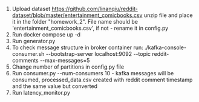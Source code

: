 1. Upload dataset https://github.com/linanqiu/reddit-dataset/blob/master/entertainment_comicbooks.csv
unzip file and place it in the folder "homework_2". 
File name should be 'entertainment_comicbooks.csv', if not - rename it in config.py
2. Run docker compose up -d
3. Run generator.py
4. To check message structure in broker container run:
./kafka-console-consumer.sh --bootstrap-server localhost:9092 --topic reddit-comments --max-messages=5
5. Change number of partitions in config.py file
6. Run consumer.py --num-consumers 10 - kafka messages will be consumed, processed_data.csv created with reddit comment timestamp and the same value but converted
7. Run latency_monitor.py
